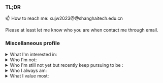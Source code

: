 ### TL;DR

📫 How to reach me: xujw2023@@shanghaitech.edu.cn

Please at least let me know who you are when contact me through email.

### Miscellaneous profile

<details>
  <summary>
    What I'm interested in:
  </summary>

- Geometry.
  
- Graphics and 3D Vision.

- Machine Learning.

- Any kind of art.(except the literature)

- Philosophy and psychology.

- Anime.

- Coding.

- Maybe some other nerdy things...

</details>

<details>
  <summary>
    Who I'm not:
  </summary>
  
- A social butterfly.

- A genius.

</details>

<details>
  <summary>
    Who I'm still not yet but recently keep pursuing to be :
  </summary>
  
- A talented coder.

- A qualified opensource developer.

- An experienced researcher.

- A confident person.

- A person who keeps enjoying his life all the time.

</details>

<details>
  <summary>
    Who I always am:
  </summary>
  
- A diligent and hardworking dreamer.

- An absolutely honest and trustworthy person.

- An easygoing person.

</details>

<details>
  <summary>
    What I value most:
  </summary>
  
- Integrity, Honesty and Sincerity.

</details>


<!--
**DavidXu-JJ/DavidXu-JJ** is a ✨ _special_ ✨ repository because its `README.md` (this file) appears on your GitHub profile.

Here are some ideas to get you started:

- 🔭 I’m currently working on ...
- 🌱 I’m currently learning ...
- 👯 I’m looking to collaborate on ...
- 🤔 I’m looking for help with ...
- 💬 Ask me about ...
- 
- 😄 Pronouns: ...
- ⚡ Fun fact: ...
-->
